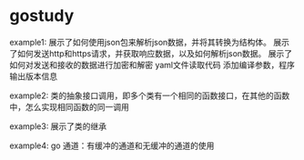 # gostudy

example1:
展示了如何使用json包来解析json数据，并将其转换为结构体。
展示了如何发送http和https请求，并获取响应数据，以及如何解析json数据。
展示了如何对发送和接收的数据进行加密和解密
yaml文件读取代码
添加编译参数，程序输出版本信息

example2:
    类的抽象接口调用，即多个类有一个相同的函数接口，在其他的函数中，怎么实现相同函数的同一调用

example3:
    展示了类的继承

example4:
    go 通道：有缓冲的通道和无缓冲的通道的使用

